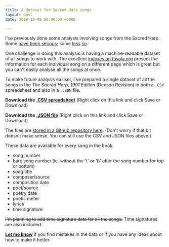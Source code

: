 ```yaml
---
title: A dataset for Sacred Harp songs
layout: post
date: 2018-10-08 00:00:00 +0000

---
```

I've previously done some analysis involving songs from the Sacred Harp. Some [have been serious](https://edjohnsonwilliams.co.uk/2018/02/08/female-composers-in-the-sacred-harp.html); some [less](https://edjohnsonwilliams.co.uk/2018/06/10/football-formations-in-sacred-harp-numbers.html) [so](https://edjohnsonwilliams.co.uk/2018/06/10/square-numbers-in-sacred-harp-song-numbers.html).

One challenge in doing this analysis is having a machine-readable dataset of all songs to work with. The excellent [indexes on fasola.org](https://fasola.org/indexes/1991/) present the information for each individual song on a different page which is great but you can't easily analyse all the songs at once.

To make future analysis easiser, I've prepared a single dataset of all the songs in the _The Sacred Harp, 1991 Edition_ (Denson Revision) in both a `.CSV` spreadsheet and also in a `.JSON` file.

**Download the** [**.CSV spreadsheet**](https://raw.githubusercontent.com/edjw/Sacred-Harp-datasets/master/sacred_harp_songs_data.csv) (Right click on this link and click Save or Download)

**Download the** [**.JSON file**](https://raw.githubusercontent.com/edjw/Sacred-Harp-datasets/master/sacred_harp_songs_data.json) (Right click on this link and click Save or Download)

The files are [stored in a Github repository here](https://github.com/edjw/Sacred-Harp-datasets). (Don't worry if that bit doesn't make sense. You can still use the CSV and JSON files above.)

These data are available for every song in the book:

* song number
* bare song number (ie. without the 't' or 'b' after the song number for top or bottom)
* song title
* composer/source
* composition date
* poet/source
* poetry date
* poetic meter
* lyrics
* time signature

~~I'm planning to add time signature data for all the songs.~~ Time signatures are also included.

[**Let me know**](mailto:mail@edjohnsonwilliams.co.uk) if you find mistakes in the data or if you have any ideas about how to make it better.